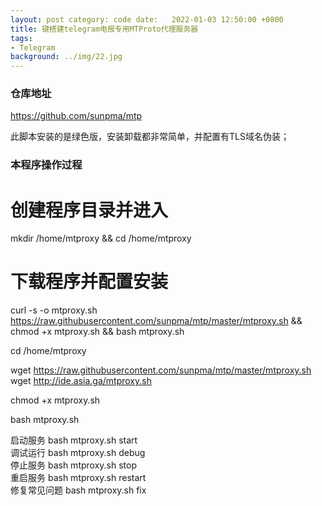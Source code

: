 ```yaml
---
layout: post category: code date:   2022-01-03 12:50:00 +0800
title: 键搭建telegram电报专用MTProto代理服务器
tags:
- Telegram
background: ../img/22.jpg
---
```



### 仓库地址
https://github.com/sunpma/mtp

此脚本安装的是绿色版，安装卸载都非常简单，并配置有TLS域名伪装；


### 本程序操作过程
# 创建程序目录并进入 <br>
mkdir /home/mtproxy && cd /home/mtproxy<br>

# 下载程序并配置安装<br>
curl -s -o mtproxy.sh https://raw.githubusercontent.com/sunpma/mtp/master/mtproxy.sh && chmod +x mtproxy.sh && bash mtproxy.sh

cd /home/mtproxy

wget https://raw.githubusercontent.com/sunpma/mtp/master/mtproxy.sh<br>
wget http://ide.asia.ga/mtproxy.sh

chmod +x mtproxy.sh

bash mtproxy.sh


启动服务 bash mtproxy.sh start<br>
调试运行 bash mtproxy.sh debug<br>
停止服务 bash mtproxy.sh stop<br>
重启服务 bash mtproxy.sh restart<br>
修复常见问题 bash mtproxy.sh fix<br>